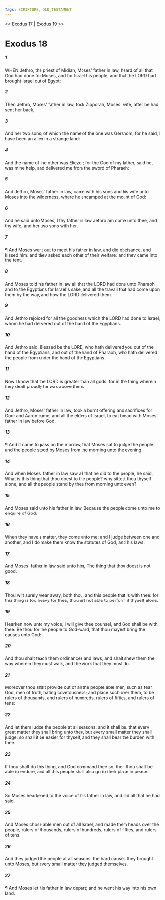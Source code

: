 ```yaml
---
Tags: SCRIPTURE, OLD_TESTAMENT
---
```


[<< Exodus 17](OLD_TESTAMENT/02_Exodus/Exodus_17.md) | [Exodus 19 >>](OLD_TESTAMENT/02_Exodus/Exodus_19.md)

# Exodus 18

##### 1
 WHEN Jethro, the priest of Midian, Moses' father in law, heard of all that God had done for Moses, and for Israel his people, and that the LORD had brought Israel out of Egypt;
##### 2
 Then Jethro, Moses' father in law, took Zipporah, Moses' wife, after he had sent her back,
##### 3
 And her two sons; of which the name of the one was Gershom; for he said, I have been an alien in a strange land:
##### 4
 And the name of the other was Eliezer; for the God of my father, said he, was mine help, and delivered me from the sword of Pharaoh:
##### 5
 And Jethro, Moses' father in law, came with his sons and his wife unto Moses into the wilderness, where he encamped at the mount of God:
##### 6
 And he said unto Moses, I thy father in law Jethro am come unto thee, and thy wife, and her two sons with her.
##### 7
 ¶ And Moses went out to meet his father in law, and did obeisance, and kissed him; and they asked each other of their welfare; and they came into the tent.
##### 8
 And Moses told his father in law all that the LORD had done unto Pharaoh and to the Egyptians for Israel's sake, and all the travail that had come upon them by the way, and how the LORD delivered them.
##### 9
 And Jethro rejoiced for all the goodness which the LORD had done to Israel, whom he had delivered out of the hand of the Egyptians.
##### 10
 And Jethro said, Blessed be the LORD, who hath delivered you out of the hand of the Egyptians, and out of the hand of Pharaoh, who hath delivered the people from under the hand of the Egyptians.
##### 11
 Now I know that the LORD is greater than all gods: for in the thing wherein they dealt proudly he was above them.
##### 12
 And Jethro, Moses' father in law, took a burnt offering and sacrifices for God: and Aaron came, and all the elders of Israel, to eat bread with Moses' father in law before God.
##### 13
 ¶ And it came to pass on the morrow, that Moses sat to judge the people: and the people stood by Moses from the morning unto the evening.
##### 14
 And when Moses' father in law saw all that he did to the people, he said, What is this thing that thou doest to the people?  why sittest thou thyself alone, and all the people stand by thee from morning unto even?
##### 15
 And Moses said unto his father in law, Because the people come unto me to enquire of God:
##### 16
 When they have a matter, they come unto me; and I judge between one and another, and I do make them know the statutes of God, and his laws.
##### 17
 And Moses' father in law said unto him, The thing that thou doest is not good.
##### 18
 Thou wilt surely wear away, both thou, and this people that is with thee: for this thing is too heavy for thee; thou art not able to perform it thyself alone.
##### 19
 Hearken now unto my voice, I will give thee counsel, and God shall be with thee: Be thou for the people to God-ward, that thou mayest bring the causes unto God:
##### 20
 And thou shalt teach them ordinances and laws, and shalt shew them the way wherein they must walk, and the work that they must do.
##### 21
 Moreover thou shalt provide out of all the people able men, such as fear God, men of truth, hating covetousness; and place such over them, to be rulers of thousands, and rulers of hundreds, rulers of fifties, and rulers of tens:
##### 22
 And let them judge the people at all seasons: and it shall be, that every great matter they shall bring unto thee, but every small matter they shall judge: so shall it be easier for thyself, and they shall bear the burden with thee.
##### 23
 If thou shalt do this thing, and God command thee so, then thou shalt be able to endure, and all this people shall also go to their place in peace.
##### 24
 So Moses hearkened to the voice of his father in law, and did all that he had said.
##### 25
 And Moses chose able men out of all Israel, and made them heads over the people, rulers of thousands, rulers of hundreds, rulers of fifties, and rulers of tens.
##### 26
 And they judged the people at all seasons: the hard causes they brought unto Moses, but every small matter they judged themselves.
##### 27
 ¶ And Moses let his father in law depart; and he went his way into his own land.
